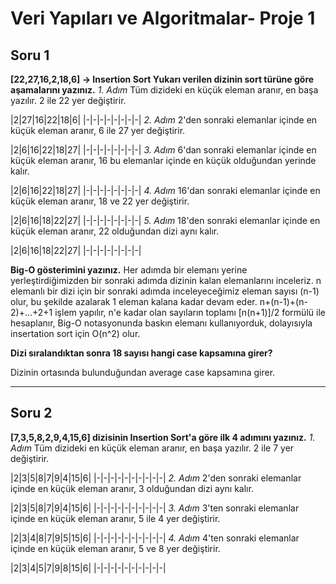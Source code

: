 # Veri Yapıları ve Algoritmalar- Proje 1
## Soru 1
**[22,27,16,2,18,6] -> Insertion Sort
Yukarı verilen dizinin sort türüne göre aşamalarını yazınız.**
*1. Adım*
Tüm dizideki en küçük eleman aranır, en başa yazılır. 2 ile 22 yer değiştirir.

|2|27|16|22|18|6|
|-|-|-|-|-|-|-|-|
*2. Adım*
2'den sonraki elemanlar içinde en küçük eleman aranır, 6 ile 27 yer değiştirir.

|2|6|16|22|18|27|
|-|-|-|-|-|-|-|-|
*3. Adım*
6'dan sonraki elemanlar içinde en küçük eleman aranır, 16 bu elemanlar içinde en küçük olduğundan yerinde kalır. 

|2|6|16|22|18|27|
|-|-|-|-|-|-|-|-|
*4. Adım*
16'dan sonraki elemanlar içinde en küçük eleman aranır, 18 ve 22 yer değiştirir.

|2|6|16|18|22|27|
|-|-|-|-|-|-|-|-|
*5. Adım*
18'den sonraki elemanlar içinde en küçük eleman aranır, 22 olduğundan dizi aynı kalır.

|2|6|16|18|22|27|
|-|-|-|-|-|-|-|-|

**Big-O gösterimini yazınız.**
Her adımda bir elemanı yerine yerleştirdiğimizden bir sonraki adımda dizinin kalan elemanlarını inceleriz. n elemanlı bir dizi için bir sonraki adımda inceleyeceğimiz eleman sayısı (n-1) olur, bu şekilde azalarak 1 eleman kalana kadar devam eder. 
n+(n-1)+(n-2)+...+2+1 işlem yapılır, n'e kadar olan sayıların toplamı [n(n+1)]/2 formülü ile hesaplanır, Big-O notasyonunda baskın elemanı kullanıyorduk, dolayısıyla insertation sort için O(n^2) olur. 

**Dizi sıralandıktan sonra 18 sayısı hangi case kapsamına girer?**

Dizinin ortasında bulunduğundan average case kapsamına girer.

---
## Soru 2
**[7,3,5,8,2,9,4,15,6] dizisinin Insertion Sort'a göre ilk 4 adımını yazınız.**
*1. Adım*
Tüm dizideki en küçük eleman aranır, en başa yazılır. 2 ile 7 yer değiştirir.

|2|3|5|8|7|9|4|15|6|
|-|-|-|-|-|-|-|-|-|-|
*2. Adım*
2'den sonraki elemanlar içinde en küçük eleman aranır, 3 olduğundan dizi aynı kalır.

|2|3|5|8|7|9|4|15|6|
|-|-|-|-|-|-|-|-|-|-|
*3. Adım*
3'ten sonraki elemanlar içinde en küçük eleman aranır, 5 ile 4 yer değiştirir. 

|2|3|4|8|7|9|5|15|6|
|-|-|-|-|-|-|-|-|-|-|
*4. Adım*
4'ten sonraki elemanlar içinde en küçük eleman aranır, 5 ve 8 yer değiştirir.

|2|3|4|5|7|9|8|15|6|
|-|-|-|-|-|-|-|-|-|-|
